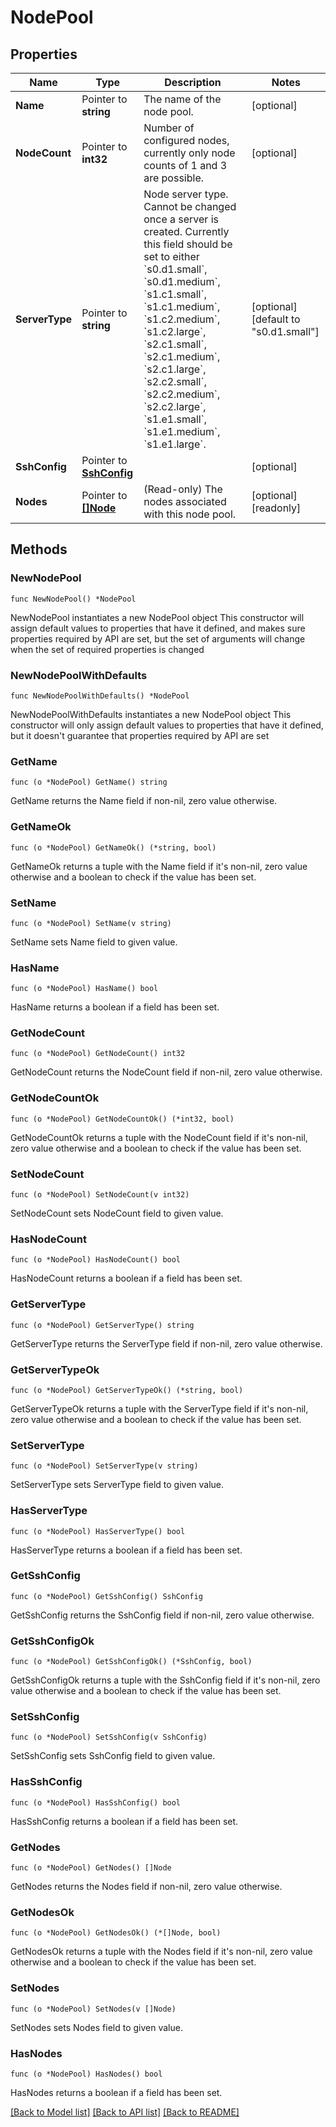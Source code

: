 # NodePool

## Properties

Name | Type | Description | Notes
------------ | ------------- | ------------- | -------------
**Name** | Pointer to **string** | The name of the node pool. | [optional] 
**NodeCount** | Pointer to **int32** | Number of configured nodes, currently only node counts of 1 and 3 are possible. | [optional] 
**ServerType** | Pointer to **string** | Node server type. Cannot be changed once a server is created. Currently this field should be set to either &#x60;s0.d1.small&#x60;, &#x60;s0.d1.medium&#x60;, &#x60;s1.c1.small&#x60;, &#x60;s1.c1.medium&#x60;, &#x60;s1.c2.medium&#x60;, &#x60;s1.c2.large&#x60;, &#x60;s2.c1.small&#x60;, &#x60;s2.c1.medium&#x60;, &#x60;s2.c1.large&#x60;, &#x60;s2.c2.small&#x60;, &#x60;s2.c2.medium&#x60;, &#x60;s2.c2.large&#x60;, &#x60;s1.e1.small&#x60;, &#x60;s1.e1.medium&#x60;, &#x60;s1.e1.large&#x60;. | [optional] [default to "s0.d1.small"]
**SshConfig** | Pointer to [**SshConfig**](SshConfig.md) |  | [optional] 
**Nodes** | Pointer to [**[]Node**](Node.md) | (Read-only) The nodes associated with this node pool. | [optional] [readonly] 

## Methods

### NewNodePool

`func NewNodePool() *NodePool`

NewNodePool instantiates a new NodePool object
This constructor will assign default values to properties that have it defined,
and makes sure properties required by API are set, but the set of arguments
will change when the set of required properties is changed

### NewNodePoolWithDefaults

`func NewNodePoolWithDefaults() *NodePool`

NewNodePoolWithDefaults instantiates a new NodePool object
This constructor will only assign default values to properties that have it defined,
but it doesn't guarantee that properties required by API are set

### GetName

`func (o *NodePool) GetName() string`

GetName returns the Name field if non-nil, zero value otherwise.

### GetNameOk

`func (o *NodePool) GetNameOk() (*string, bool)`

GetNameOk returns a tuple with the Name field if it's non-nil, zero value otherwise
and a boolean to check if the value has been set.

### SetName

`func (o *NodePool) SetName(v string)`

SetName sets Name field to given value.

### HasName

`func (o *NodePool) HasName() bool`

HasName returns a boolean if a field has been set.

### GetNodeCount

`func (o *NodePool) GetNodeCount() int32`

GetNodeCount returns the NodeCount field if non-nil, zero value otherwise.

### GetNodeCountOk

`func (o *NodePool) GetNodeCountOk() (*int32, bool)`

GetNodeCountOk returns a tuple with the NodeCount field if it's non-nil, zero value otherwise
and a boolean to check if the value has been set.

### SetNodeCount

`func (o *NodePool) SetNodeCount(v int32)`

SetNodeCount sets NodeCount field to given value.

### HasNodeCount

`func (o *NodePool) HasNodeCount() bool`

HasNodeCount returns a boolean if a field has been set.

### GetServerType

`func (o *NodePool) GetServerType() string`

GetServerType returns the ServerType field if non-nil, zero value otherwise.

### GetServerTypeOk

`func (o *NodePool) GetServerTypeOk() (*string, bool)`

GetServerTypeOk returns a tuple with the ServerType field if it's non-nil, zero value otherwise
and a boolean to check if the value has been set.

### SetServerType

`func (o *NodePool) SetServerType(v string)`

SetServerType sets ServerType field to given value.

### HasServerType

`func (o *NodePool) HasServerType() bool`

HasServerType returns a boolean if a field has been set.

### GetSshConfig

`func (o *NodePool) GetSshConfig() SshConfig`

GetSshConfig returns the SshConfig field if non-nil, zero value otherwise.

### GetSshConfigOk

`func (o *NodePool) GetSshConfigOk() (*SshConfig, bool)`

GetSshConfigOk returns a tuple with the SshConfig field if it's non-nil, zero value otherwise
and a boolean to check if the value has been set.

### SetSshConfig

`func (o *NodePool) SetSshConfig(v SshConfig)`

SetSshConfig sets SshConfig field to given value.

### HasSshConfig

`func (o *NodePool) HasSshConfig() bool`

HasSshConfig returns a boolean if a field has been set.

### GetNodes

`func (o *NodePool) GetNodes() []Node`

GetNodes returns the Nodes field if non-nil, zero value otherwise.

### GetNodesOk

`func (o *NodePool) GetNodesOk() (*[]Node, bool)`

GetNodesOk returns a tuple with the Nodes field if it's non-nil, zero value otherwise
and a boolean to check if the value has been set.

### SetNodes

`func (o *NodePool) SetNodes(v []Node)`

SetNodes sets Nodes field to given value.

### HasNodes

`func (o *NodePool) HasNodes() bool`

HasNodes returns a boolean if a field has been set.


[[Back to Model list]](../README.md#documentation-for-models) [[Back to API list]](../README.md#documentation-for-api-endpoints) [[Back to README]](../README.md)


